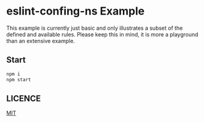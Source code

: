 # eslint-confing-ns Example

This example is currently just basic and only illustrates a subset of the
defined and available rules. Please keep this in mind, it is more a playground
than an extensive example.

## Start

```sh
npm i
npm start
```

## LICENCE

[MIT](../LICENCE)
